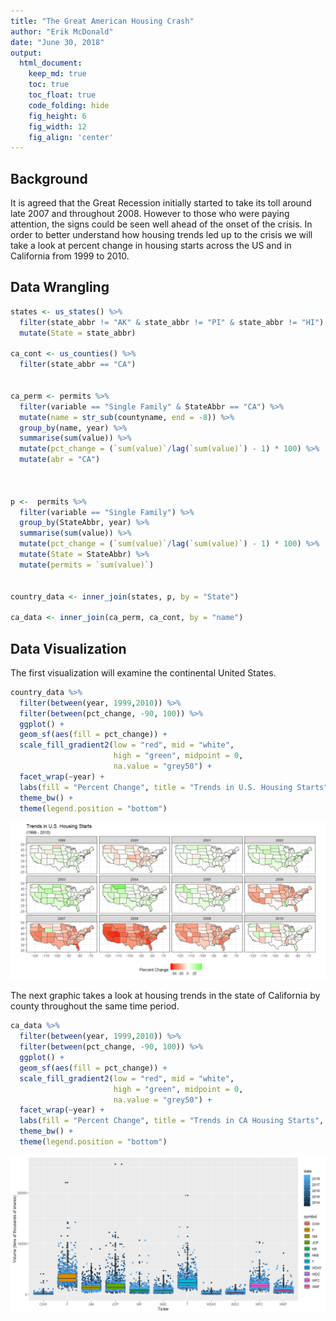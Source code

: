 ```yaml
---
title: "The Great American Housing Crash"
author: "Erik McDonald"
date: "June 30, 2018"
output:
  html_document:  
    keep_md: true
    toc: true
    toc_float: true
    code_folding: hide
    fig_height: 6
    fig_width: 12
    fig_align: 'center'
---
```








## Background

It is agreed that the Great Recession initially started to take its toll around late 2007 and throughout 2008. However to those who were paying attention, the signs could be seen well ahead of the onset of the crisis. In order to better understand how housing trends led up to the crisis we will take a look at percent change in housing starts across the US and in California from 1999 to 2010.

## Data Wrangling


```r
states <- us_states() %>%
  filter(state_abbr != "AK" & state_abbr != "PI" & state_abbr != "HI") %>%
  mutate(State = state_abbr)

ca_cont <- us_counties() %>%
  filter(state_abbr == "CA")


ca_perm <- permits %>%
  filter(variable == "Single Family" & StateAbbr == "CA") %>%
  mutate(name = str_sub(countyname, end = -8)) %>%
  group_by(name, year) %>%
  summarise(sum(value)) %>% 
  mutate(pct_change = (`sum(value)`/lag(`sum(value)`) - 1) * 100) %>%
  mutate(abr = "CA")



p <-  permits %>%
  filter(variable == "Single Family") %>%
  group_by(StateAbbr, year) %>%
  summarise(sum(value)) %>% 
  mutate(pct_change = (`sum(value)`/lag(`sum(value)`) - 1) * 100) %>%
  mutate(State = StateAbbr) %>%
  mutate(permits = `sum(value)`)


country_data <- inner_join(states, p, by = "State")

ca_data <- inner_join(ca_perm, ca_cont, by = "name")
```

## Data Visualization

The first visualization will examine the continental United States.

```r
country_data %>%
  filter(between(year, 1999,2010)) %>%
  filter(between(pct_change, -90, 100)) %>%
  ggplot() +
  geom_sf(aes(fill = pct_change)) +
  scale_fill_gradient2(low = "red", mid = "white",
                       high = "green", midpoint = 0,
                       na.value = "grey50") +
  facet_wrap(~year) +
  labs(fill = "Percent Change", title = "Trends in U.S. Housing Starts", subtitle = "(1999 - 2010)") +
  theme_bw() +
  theme(legend.position = "bottom")
```

![](CS10_files/figure-html/plot_data-1.png)<!-- -->

The next graphic takes a look at housing trends in the state of California by county throughout the same time period.


```r
ca_data %>%
  filter(between(year, 1999,2010)) %>%
  filter(between(pct_change, -90, 100)) %>%
  ggplot() +
  geom_sf(aes(fill = pct_change)) +
  scale_fill_gradient2(low = "red", mid = "white",
                       high = "green", midpoint = 0,
                       na.value = "grey50") +
  facet_wrap(~year) +
  labs(fill = "Percent Change", title = "Trends in CA Housing Starts", subtitle = "(1999 - 2010)") +
  theme_bw() +
  theme(legend.position = "bottom")
```

![](CS10_files/figure-html/unnamed-chunk-2-1.png)<!-- -->
